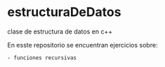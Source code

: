 # estructuraDeDatos
clase de estructura de datos en c++ 

En esste repositorio se encuentran ejercicios sobre:
   
    - funciones recursivas